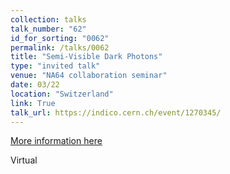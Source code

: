 ```yaml
---
collection: talks
talk_number: "62"
id_for_sorting: "0062"
permalink: /talks/0062
title: "Semi-Visible Dark Photons" 
type: "invited talk"
venue: "NA64 collaboration seminar"
date: 03/22
location: "Switzerland"
link: True 
talk_url: https://indico.cern.ch/event/1270345/ 
---
```


[More information here](https://indico.cern.ch/event/1270345/)

Virtual
